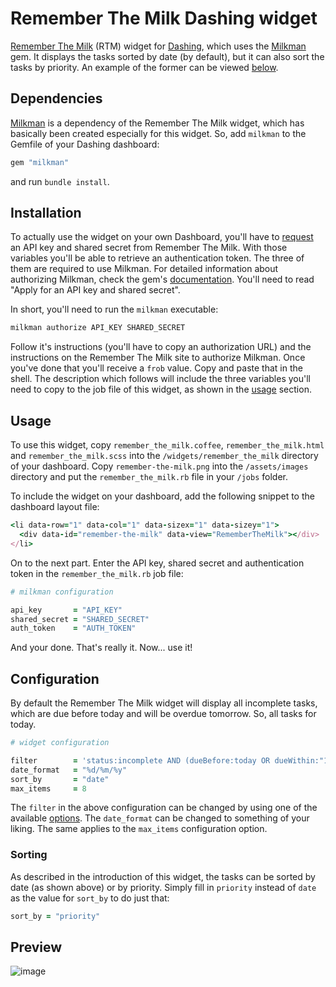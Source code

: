 # Remember The Milk Dashing widget

[Remember The Milk](https://www.rememberthemilk.com/) (RTM) widget for [Dashing](http://shopify.github.com/dashing), which uses the [Milkman](https://github.com/kevintuhumury/milkman) gem. It displays the tasks sorted by date (by default), but it can also sort the tasks by priority. An example of the former can be viewed [below](https://github.com/kevintuhumury/dashing-rememberthemilk#preview).

## Dependencies

[Milkman](https://github.com/kevintuhumury/milkman) is a dependency of the Remember The Milk widget, which has basically been created especially for this widget. So, add `milkman` to the Gemfile of your Dashing dashboard:

```ruby
gem "milkman"
```

and run `bundle install`.

## Installation

To actually use the widget on your own Dashboard, you'll have to [request](https://www.rememberthemilk.com/services/api/keys.rtm) an API key and shared secret from Remember The Milk. With those variables you'll be able to retrieve an authentication token. The three of them are required to use Milkman. For detailed information about authorizing Milkman, check the gem's [documentation](https://github.com/kevintuhumury/milkman#authorize-milkman). You'll need to read "Apply for an API key and shared secret". 

In short, you'll need to run the `milkman` executable:

```bash
milkman authorize API_KEY SHARED_SECRET
```

Follow it's instructions (you'll have to copy an authorization URL) and the instructions on the Remember The Milk site to authorize Milkman. Once you've done that you'll receive a `frob` value. Copy and paste that in the shell. The description which follows will include the three variables you'll need to copy to the job file of this widget, as shown in the [usage](https://github.com/kevintuhumury/dashing-rememberthemilk#usage) section.

## Usage

To use this widget, copy `remember_the_milk.coffee`, `remember_the_milk.html` and `remember_the_milk.scss` into the `/widgets/remember_the_milk` directory of your dashboard. Copy `remember-the-milk.png` into the `/assets/images` directory and put the `remember_the_milk.rb` file in your `/jobs` folder.

To include the widget on your dashboard, add the following snippet to the dashboard layout file:

```ruby
<li data-row="1" data-col="1" data-sizex="1" data-sizey="1">
  <div data-id="remember-the-milk" data-view="RememberTheMilk"></div>
</li>
```

On to the next part. Enter the API key, shared secret and authentication token in the `remember_the_milk.rb` job file:

```ruby
# milkman configuration

api_key       = "API_KEY"
shared_secret = "SHARED_SECRET"
auth_token    = "AUTH_TOKEN"
```

And your done. That's really it. Now... use it!

## Configuration

By default the Remember The Milk widget will display all incomplete tasks, which are due before today and will be overdue tomorrow. So, all tasks for today.

```ruby
# widget configuration

filter        = 'status:incomplete AND (dueBefore:today OR dueWithin:"1 day of today")'
date_format   = "%d/%m/%y"
sort_by       = "date"
max_items     = 8
```

The `filter` in the above configuration can be changed by using one of the available [options](https://www.rememberthemilk.com/help/?ctx=basics.search.advanced). The `date_format` can be changed to something of your liking. The same applies to the `max_items` configuration option.

### Sorting

As described in the introduction of this widget, the tasks can be sorted by date (as shown above) or by priority. Simply fill in `priority` instead of `date` as the value for `sort_by` to do just that:

```ruby
sort_by = "priority"
```

## Preview

![image](https://f.cloud.github.com/assets/412952/369848/d9fbb044-a2e0-11e2-9740-ddb95ea05447.png)
